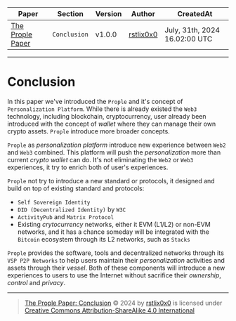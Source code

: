 |   Paper   |   Section |   Version |   Author  |   CreatedAt   |
|   ------- |   ------- |   ------  |   ------  |   ---------   |
|   [The Prople Paper](https://github.com/prople/paper/tree/main/the-prople-paper/v1.0.0)   |   `Conclusion` | v1.0.0 | [rstlix0x0](https://github.com/rstlix0x0/) |    July, 31th, 2024  16.02:00 UTC

---

# Conclusion

In this paper we've introduced the `Prople` and it's concept of `Personalization Platform`. While there is already existed the `Web3` technology, including blockchain, cryptocurrency, user already been introduced with the concept of *wallet* where they can manage their own crypto assets. `Prople` introduce more broader concepts.

`Prople` as *personalization platform* introduce new experience between `Web2` and `Web3` combined. This platform will push the *personalization* more than current *crypto wallet* can do. It's not eliminating the `Web2` or `Web3` experiences, it try to enrich both of user's experiences.

`Prople` not try to introduce a new standard or protocols, it designed and build on top of existing standard and protocols:

- `Self Sovereign Identity`
- `DID (Decentralized Identity)` by `W3C`
- `ActivityPub` and `Matrix Protocol`
- Existing *crytocurrency* networks, either it EVM (L1/L2) or non-EVM networks, and it has a chance someday will be integrated with the `Bitcoin` ecosystem through its L2 networks, such as `Stacks`

`Prople` provides the software, tools and decentralized networks through its `VSP P2P Networks` to help users maintain their *personalization* activities and assets through their *vessel*. Both of these components will introduce a new experiences to users to use the Internet without sacrifice their *ownership*, *control* and *privacy*.

---

> [The Prople Paper: Conclusion](https://github.com/prople/paper/blob/main/the-prople-paper/v1.0.0/conclusion.md) © 2024 by [rstlix0x0](https://github.com/rstlix0x0/) is licensed under [Creative Commons Attribution-ShareAlike 4.0 International](https://creativecommons.org/licenses/by-sa/4.0/?ref=chooser-v1) 
